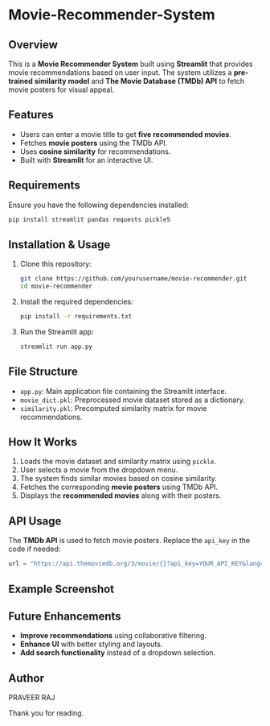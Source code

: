 # Movie-Recommender-System


## Overview

This is a **Movie Recommender System** built using **Streamlit** that provides movie recommendations based on user input. The system utilizes a **pre-trained similarity model** and **The Movie Database (TMDb) API** to fetch movie posters for visual appeal.

## Features

- Users can enter a movie title to get **five recommended movies**.
- Fetches **movie posters** using the TMDb API.
- Uses **cosine similarity** for recommendations.
- Built with **Streamlit** for an interactive UI.

## Requirements

Ensure you have the following dependencies installed:

```bash
pip install streamlit pandas requests pickle5
```

## Installation & Usage

1. Clone this repository:
   ```bash
   git clone https://github.com/yourusername/movie-recommender.git
   cd movie-recommender
   ```
2. Install the required dependencies:
   ```bash
   pip install -r requirements.txt
   ```
3. Run the Streamlit app:
   ```bash
   streamlit run app.py
   ```

## File Structure

- `app.py`: Main application file containing the Streamlit interface.
- `movie_dict.pkl`: Preprocessed movie dataset stored as a dictionary.
- `similarity.pkl`: Precomputed similarity matrix for movie recommendations.

## How It Works

1. Loads the movie dataset and similarity matrix using `pickle`.
2. User selects a movie from the dropdown menu.
3. The system finds similar movies based on cosine similarity.
4. Fetches the corresponding **movie posters** using TMDb API.
5. Displays the **recommended movies** along with their posters.

## API Usage

The **TMDb API** is used to fetch movie posters. Replace the `api_key` in the code if needed:

```python
url = "https://api.themoviedb.org/3/movie/{}?api_key=YOUR_API_KEY&language=en-US".format(movie_id)
```

## Example Screenshot



## Future Enhancements

- **Improve recommendations** using collaborative filtering.
- **Enhance UI** with better styling and layouts.
- **Add search functionality** instead of a dropdown selection.

## Author

PRAVEER RAJ

Thank you for reading.
